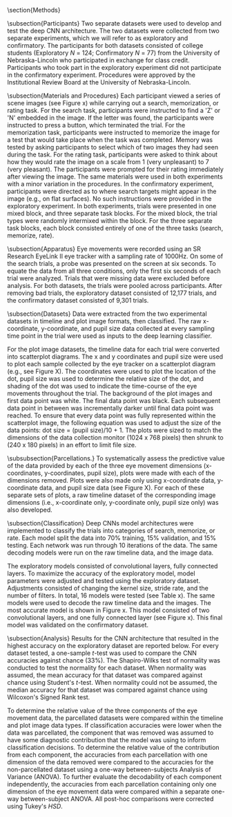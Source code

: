 \section{Methods}

\subsection{Participants}
Two separate datasets were used to develop and test the deep CNN architecture. The two datasets were collected from two separate experiments, which we will refer to as exploratory and confirmatory. The participants for both datasets consisted of college students (Exploratory _N_ = 124; Confirmatory _N_ = 77) from the University of Nebraska-Lincoln who participated in exchange for class credit. Participants who took part in the exploratory experiment did not participate in the confirmatory experiment. Procedures were approved by the Institutional Review Board at the University of Nebraska-Lincoln.

\subsection{Materials and Procedures}
Each participant viewed a series of _<!-- 75? --><!-- indoor and outdoor -->_ scene images (see Figure x) while carrying out a search, memorization, or rating task. For the search task, participants were instructed to find a 'Z' or 'N' embedded in the image. If the letter was found, the participants were instructed to press a button, which terminated the trial. For the memorization task, participants were instructed to memorize the image for a test that would take place when the task was completed. Memory was tested by asking participants to select which of two images they had seen during the task. For the rating task, participants were asked to think about how they would rate the image on a scale from 1 (very unpleasant) to 7 (very pleasant). The participants were prompted for their rating immediately after viewing the image. The same materials were used in both experiments with a minor variation in the procedures. In the confirmatory experiment, participants were directed as to where search targets might appear in the image (e.g., on flat surfaces). No such instructions were provided in the exploratory experiment. In both experiments, trials were presented in one mixed block, and three separate task blocks. For the mixed block, the trial types were randomly intermixed within the block. For the three separate task blocks, each block consisted entirely of one of the three tasks (search, memorize, rate).

<!-- \insert{fig_x} <!-- example scene images -->

\subsection{Apparatus}
Eye movements were recorded using an SR Research EyeLink II eye tracker with a sampling rate of 1000Hz. On some of the search trials, a probe was presented on the screen at six seconds. To equate the data from all three conditions, only the first six seconds of each trial were analyzed. Trials that were missing data were excluded before analysis. For both datasets, the trials were pooled across participants. After removing bad trials, the exploratory dataset consisted of 12,177 trials, and the confirmatory dataset consisted of 9,301 trials.

\subsection{Datasets}
Data were extracted from the two experimental datasets in timeline and plot image formats, then classified. The raw x-coordinate, y-coordinate, and pupil size data collected at every sampling time point in the trial were used as inputs to the deep learning classifier.

For the plot image datasets, the timeline data for each trial were converted into scatterplot diagrams. The x and y coordinates and pupil size were used to plot each sample collected by the eye tracker on a scatterplot diagram (e.g., see Figure X). The coordinates were used to plot the location of the dot, pupil size was used to determine the relative size of the dot, and shading of the dot was used to indicate the time-course of the eye movements throughout the trial. The background of the plot images and first data point was white. The final data point was black. Each subsequent data point in between was incrementally darker until final data point was reached. To ensure that every data point was fully represented within the scatterplot image, the following equation was used to adjust the size of the data points: dot size = (pupil size)/10 + 1. The plots were sized to match the dimensions of the data collection monitor (1024 x 768 pixels) then shrunk to (240 x 180 pixels) in an effort to limit file size.

<!-- \insert{fig_x} <!-- average image for each condition -->

\subsubsection{Parcellations.}
To systematically assess the predictive value of the data provided by each of the three eye movement dimensions (x-coordinates, y-coordinates, pupil size), plots were made with each of the dimensions removed. Plots were also made only using x-coordinate data, y-coordinate data, and pupil size data (see Figure X). For each of these separate sets of plots, a raw timeline dataset of the corresponding image dimensions (i.e., x-coordinate only, y-coordinate only, pupil size only) was also developed.
<!-- because time was used in the var-only datasets, not using time component.. follow-up? -->

<!-- \insert{fix_x} <!-- average plots of x-coord-, y-coord-, pupil size- only -->

\subsection{Classification}
Deep CNNs model architectures were implemented to classify the trials into categories of search, memorize, or rate. Each model split the data into 70\% training, 15\% validation, and 15\% testing. Each network was run through 10 iterations of the data. The same decoding models were run on the raw timeline data, and the image data.

<!-- % ~20 different versions changing kernel size, stride rate, number of filters, number of convolutional layers.. highest performing model was 03b -->

<!-- % 1) reshape to 180x240; 2) convolution: 5 filters, 20x20, 2x2; 3) LeakyReLU, alpha = 0.1; 4) BatchNormalization; 5) convolution: 3 filters, 10x10, stride 3x3; 6) LeakyReLU, alpha = 0.1; 7) BatchNormalization; 8) Flatten; 9) Dense, 6 units; 10) Dropout, alpha = 0.1; 11) BatchNormalization; 12) Dense-softmax, 3 units
% compiled using categorical crossentropy
% How many parameters in the network? 524288 I think - for e9? -->

The exploratory models consisted of _<!--##-->_ convolutional layers, _<!--##-->_ fully connected layers<!--, and ## other layers -->. To maximize the accuracy of the exploratory model, model parameters were adjusted and tested using the exploratory dataset. Adjustments consisted of changing the kernel size, stride rate, and the number of filters. In total, 16 models were tested (see Table x). The same models were used to decode the raw timeline data and the images. The most accurate model is shown in Figure x. This model consisted of two convolutional layers, and one fully connected layer (see Figure x). This final model was validated on the confirmatory dataset.

<!-- \insert{table_x} <!-- breakdown of the different models -->  <!-- ! is this necessary? -->
<!-- \insert{fig_x} <!-- breakdown of the model we actually used -->

\subsection{Analysis}
Results for the CNN architecture that resulted in the highest accuracy on the exploratory dataset are reported below. For every dataset tested, a one-sample _t_-test was used to compare the CNN accuracies against chance (33\%). The Shapiro-Wilks test of normality was conducted to test the normality for each dataset. When normality was assumed, the mean accuracy for that dataset was compared against chance using Student's _t_-test. When normality could not be assumed, the median accuracy for that dataset was compared against chance using Wilcoxon's Signed Rank test.

To determine the relative value <!-- is value the right word? --> of the three components of the eye movement data, the parcellated datasets were compared within the timeline and plot image data types. If classification accuracies were lower when the data was parcellated, the component that was removed was assumed to have some diagnostic contribution that the model was using to inform classification decisions. To determine the relative value of the contribution from each component, the accuracies from each parcellation with one dimension of the data removed were compared to the accuracies for the non-parcellated dataset using a one-way between-subjects Analysis of Variance (ANOVA). To further evaluate the decodability of each component independently, the accuracies from each parcellation containing only one dimension of the eye movement data were compared within a separate one-way between-subject ANOVA. All post-hoc comparisons were corrected using Tukey's _HSD_.
